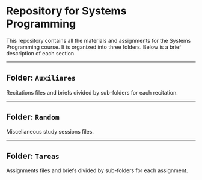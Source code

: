 # Repository for Systems Programming

This repository contains all the materials and assignments for the Systems Programming course. It is organized into three folders. Below is a brief description of each section.

---

## Folder: `Auxiliares`

Recitations files and briefs divided by sub-folders for each recitation.

---

## Folder: `Random`

Miscellaneous study sessions files.

---

## Folder: `Tareas`

Assignments files and briefs divided by sub-folders for each assignment.